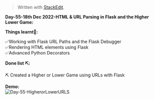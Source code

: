 ﻿<!DOCTYPE html>
<html>

<head>
  <meta charset="utf-8">
  <meta name="viewport" content="width=device-width, initial-scale=1.0">
  <link rel="stylesheet" href="https://stackedit.io/style.css" />
</head>

<body class="stackedit">
  <div class="stackedit__html"><blockquote>
<p>Written with <a href="https://stackedit.io/">StackEdit</a>.</p>
</blockquote>
<p><strong>Day-55-18th Dec 2022-HTML &amp; URL Parsing in Flask and the Higher Lower Game:</strong></p>
<p><strong>Things learnt📝:</strong></p>
<p>✅Working with Flask URL Paths and the Flask Debugger<br>
✅Rendering HTML elements using Flask<br>
✅Advanced Python Decorators</p>
<p><strong>Done list ⛏️:</strong></p>
<p>⛏️ Created a Higher or Lower Game using URLs with Flask</p>
<p><strong>Demo:</strong><br>
<img src="https://imgur.com/86H6uK9.gif" alt="Day-55-HigherorLowerURLS"></p>
</div>
</body>

</html>
